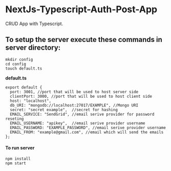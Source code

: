 # NextJs-Typescript-Auth-Post-App
CRUD App with Typescript.

## To setup the server execute these commands in server directory:
```
mkdir config
cd config
touch default.ts
```
**default.ts**
```
export default {
  port: 3001, //port that will be used to host server side
  clientPort: 3000, //port that will be used to host client side
  host: "localhost",
  db_URI: "mongodb://localhost:27017/EXAMPLE", //Mongo URI
  secret: "secret example",  //secret for hashing
  EMAIL_SERVICE: "SendGrid", //email serive provider for password reseting
  EMAIL_USERNAME: "apikey",  //email serive provider username
  EMAIL_PASSWORD: "EXAMPLE_PASSWORD", //email serive provider username
  EMAIL_FROM: "example@gmail.com", //email which will send the emails
};

```
#### To run server
```
npm install
npm start
```
